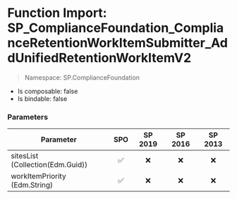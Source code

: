 # Function Import: SP_ComplianceFoundation_ComplianceRetentionWorkItemSubmitter_AddUnifiedRetentionWorkItemV2

> Namespace: SP.ComplianceFoundation

- Is composable: false
- Is bindable: false

### Parameters

Parameter | SPO | SP 2019 | SP 2016 | SP 2013
----------|:---:|:-------:|:-------:|:-------:
sitesList (Collection(Edm.Guid)) | ✅ | ❌ | ❌ | ❌
workItemPriority (Edm.String) | ✅ | ❌ | ❌ | ❌